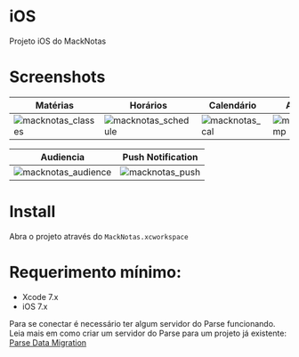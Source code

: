 # iOS
Projeto iOS do MackNotas

# Screenshots

|    Matérias    |    Horários    |    Calendário    |    Ativ. Complem.    |
|----------------|----------------|------------------|----------------------|
|![macknotas_classes](https://user-images.githubusercontent.com/6145417/44437065-b9721280-a58e-11e8-8e0d-68de54c753d9.jpg)|![macknotas_schedule](https://user-images.githubusercontent.com/6145417/44437067-b9721280-a58e-11e8-85a7-b2efd515f488.jpg)|![macknotas_cal](https://user-images.githubusercontent.com/6145417/44437063-b8d97c00-a58e-11e8-8695-1eabed3dcbda.jpg)|![macknotas_ativ_comp](https://user-images.githubusercontent.com/6145417/44437062-b8d97c00-a58e-11e8-8e0b-3a3e54a55b7d.jpg)

|    Audiencia   |    Push Notification    |
|----------------|-------------------------|
|![macknotas_audience](https://user-images.githubusercontent.com/6145417/44437088-d0186980-a58e-11e8-9bfe-4bbf0f077a9d.jpg)|![macknotas_push](https://user-images.githubusercontent.com/6145417/44437069-b9721280-a58e-11e8-94f4-5f547f0d92a1.jpg)

# Install
Abra o projeto através do `MackNotas.xcworkspace`

# Requerimento mínimo:
- Xcode 7.x
- iOS 7.x

Para se conectar é necessário ter algum servidor do Parse funcionando. Leia mais em como criar um servidor do Parse para um projeto já existente: [Parse Data Migration](https://parse.com/migration)
